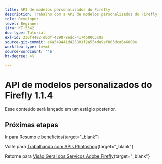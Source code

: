 ```yaml
---
title: API de modelos personalizados do Firefly
description: Trabalho com a API de modelos personalizados do Firefly
role: Developer
level: Beginner
jira: KT-5342
doc-type: Tutorial
exl-id: 330f4492-d0df-4298-9edc-4174b0065c9a
source-git-commit: e6a549441d425801f2a554da9af803dca646009e
workflow-type: tm+mt
source-wordcount: '46'
ht-degree: 4%

---
```


# API de modelos personalizados do Firefly 1.1.4

Esse conteúdo será lançado em um estágio posterior.

## Próximas etapas

Ir para [Resumo e benefícios](./summary.md){target="_blank"}

Volte para [Trabalhando com APIs Photoshop](./ex3.md){target="_blank"}

Retorne para [Visão Geral dos Serviços Adobe Firefly](./firefly-services.md){target="_blank"}
